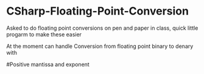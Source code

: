 # CSharp-Floating-Point-Conversion
Asked to do floating point conversions on pen and paper in class, quick little progarm to make these easier

At the moment can handle Conversion from floating point binary to denary with

#Positive mantissa and exponent
